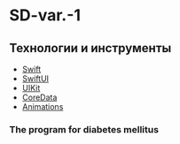 # SD-var.-1
## Технологии и инструменты

- [Swift]()
- [SwiftUI]()
- [UIKit]()
- [﻿CoreData]()
- [﻿Animations]()

### The program for diabetes mellitus
